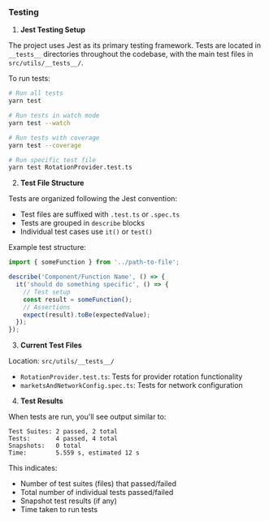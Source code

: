 ### Testing

1. **Jest Testing Setup**

The project uses Jest as its primary testing framework. Tests are located in `__tests__` directories throughout the codebase, with the main test files in `src/utils/__tests__/`.

To run tests:

```bash
# Run all tests
yarn test

# Run tests in watch mode
yarn test --watch

# Run tests with coverage
yarn test --coverage

# Run specific test file
yarn test RotationProvider.test.ts
```

2. **Test File Structure**

Tests are organized following the Jest convention:
- Test files are suffixed with `.test.ts` or `.spec.ts`
- Tests are grouped in `describe` blocks
- Individual test cases use `it()` or `test()`

Example test structure:
```typescript
import { someFunction } from '../path-to-file';

describe('Component/Function Name', () => {
  it('should do something specific', () => {
    // Test setup
    const result = someFunction();
    // Assertions
    expect(result).toBe(expectedValue);
  });
});
```

3. **Current Test Files**

Location: `src/utils/__tests__/`
- `RotationProvider.test.ts`: Tests for provider rotation functionality
- `marketsAndNetworkConfig.spec.ts`: Tests for network configuration

4. **Test Results**

When tests are run, you'll see output similar to:

```
Test Suites: 2 passed, 2 total
Tests:       4 passed, 4 total
Snapshots:   0 total
Time:        5.559 s, estimated 12 s
```

This indicates:
- Number of test suites (files) that passed/failed
- Total number of individual tests passed/failed
- Snapshot test results (if any)
- Time taken to run tests